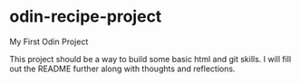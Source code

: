 # odin-recipe-project
My First Odin Project

This project should be a way to build some basic html and git skills.  I will fill out the README further along with thoughts and reflections.